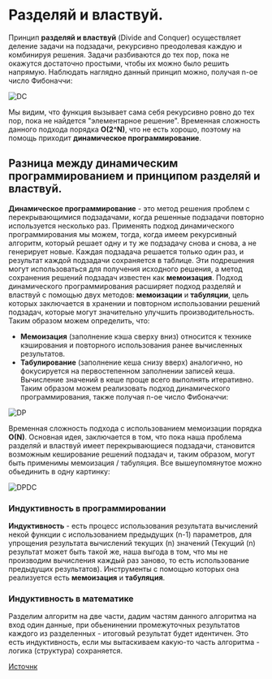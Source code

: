 # Разделяй и властвуй.
Принцип **разделяй и властвуй** (Divide and Сonquer) осуществляет деление задачи на подзадачи, рекурсивно преодолевая каждую и комбинируя решения. Задачи разбиваются до тех пор, пока не окажутся достаточно простыми, чтобы их можно было решить напрямую.
Наблюдать наглядно данный принцип можно, получая n-ое число Фибоначчи:

![DC](https://i.stack.imgur.com/QBJIj.png "Разделяй и Властвуй на примере чисел Фибоначчи")

Мы видим, что функция вызывает сама себя рекурсивно ровно до тех пор, пока не найдется "элементарное решение". Временная сложность данного подхода порядка **O(2^N)**, что не есть хорошо, поэтому на помощь приходит **динамическое программирование**.
## Разница между динамическим программированием и принципом разделяй и властвуй.
**Динамическое программирование** - это метод решения проблем с перекрывающимися подзадачами, когда решенные подзадачи повторно используется несколько раз. Применять подход динамического программирования мы можем, тогда, когда имеем рекурсивный алгоритм, который решает одну и ту же подзадачу снова и снова, а не генерирует новые. Каждая подзадача решается только один раз, и результат каждой подзадачи сохраняется в таблице. Эти подрешения могут использоваться для получения исходного решения, а метод сохранения решений подзадач известен как **мемоизация**.
Подход динамического программирования расширяет подход разделяй и властвуй с помощью двух методов: **мемоизации** и **табуляции**, цель которых заключается в хранении и повторном использовании решений подзадач, которые могут значительно улучшить производительность.
Таким образом можем определить, что:
- **Мемоизация** (заполнение кэша сверху вниз) относится к технике кэширования и повторного использования ранее вычисленных результатов.
- **Табулирование** (заполнение кеша снизу вверх) аналогично, но фокусируется на первостепенном заполнении записей кеша. Вычисление значений в кеше проще всего выполнять итеративно.
Таким образом можем реализовать подход динамического программирования, также получая n-ое число Фибоначчи:

![DP](https://i.stack.imgur.com/rFqdb.png "Динамическое программирование на примере чисел Фибоначчи")

Временная сложность подхода с использованием мемоизации порядка **O(N)**.
Основная идея, заключается в том, что пока наша проблема разделяй и властвуй имеет перекрывающиеся подзадачи, становится возможным кеширование решений подзадач и, таким образом, могут быть применимы мемоизация / табуляция.
Все вышеупомянутое можно обьединить в одну картинку:

![DPDC](https://cdn-images-1.medium.com/max/2000/1*BwuDAdImyK_nZpb-H8h3SA.jpeg "DPDC")

### Индуктивность в программировании 
**Индуктивность** - есть процесс использования результата вычислений некой функции с использованием предыдущих (n-1) параметров, для упрощения результата вычислений текущих (n) значений (Текущий (n) результат может быть такой же, наша выгода в том, что мы не производим вычисления каждый раз заново, то есть использование предыдущих результатов). Инструменты с помощью которых она реализуется есть **мемоизация** и **табуляция**.

### Индуктивность в математике
Разделим алгоритм на две части, дадим частям данного алгоритма на вход один данные, при обьенинении промежуточных результатов каждого из разделенных - итоговый результат будет идентичен. Это есть индуктивность, если мы вытаскиваем какую-то часть алгоритма - логика (структура) сохраняется.

[Источнк](https://stackoverflow.com/questions/13538459/difference-between-divide-and-conquer-algo-and-dynamic-programming "Источнк")
